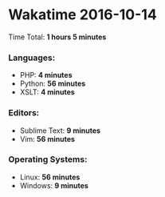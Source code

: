 # Wakatime 2016-10-14

Time Total: **1 hours 5 minutes**

### Languages:
- PHP: **4 minutes** 
- Python: **56 minutes** 
- XSLT: **4 minutes** 

### Editors:
- Sublime Text: **9 minutes** 
- Vim: **56 minutes** 

### Operating Systems:
- Linux: **56 minutes** 
- Windows: **9 minutes** 

